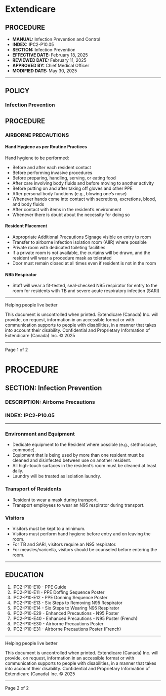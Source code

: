 # Extendicare

## PROCEDURE

- **MANUAL:** Infection Prevention and Control
- **INDEX:** IPC2-P10.05
- **SECTION:** Infection Prevention
- **EFFECTIVE DATE:** February 18, 2025
- **REVIEWED DATE:** February 11, 2025
- **APPROVED BY:** Chief Medical Officer
- **MODIFIED DATE:** May 30, 2025

----

## POLICY

### Infection Prevention

## PROCEDURE

### AIRBORNE PRECAUTIONS

#### Hand Hygiene as per Routine Practices

Hand hygiene to be performed:
- Before and after each resident contact
- Before performing invasive procedures
- Before preparing, handling, serving, or eating food
- After care involving body fluids and before moving to another activity
- Before putting on and after taking off gloves and other PPE
- After personal body functions (e.g., blowing one’s nose)
- Whenever hands come into contact with secretions, excretions, blood, and body fluids
- After contact with items in the resident’s environment
- Whenever there is doubt about the necessity for doing so

#### Resident Placement

- Appropriate Additional Precautions Signage visible on entry to room
- Transfer to airborne infection isolation room (AIIR) where possible
- Private room with dedicated toileting facilities
- If a private room is not available, the curtains will be drawn, and the resident will wear a procedure mask as tolerated
- Door must remain closed at all times even if resident is not in the room

#### N95 Respirator

- Staff will wear a fit-tested, seal-checked N95 respirator for entry to the room for residents with TB and severe acute respiratory infection (SARI)

----

Helping people live better

This document is uncontrolled when printed. Extendicare (Canada) Inc. will provide, on request, information in an accessible format or with communication supports to people with disabilities, in a manner that takes into account their disability. Confidential and Proprietary Information of Extendicare (Canada) Inc. © 2025

----

Page 1 of 2

# PROCEDURE

## SECTION: Infection Prevention
### DESCRIPTION: Airborne Precautions
### INDEX: IPC2-P10.05

----

### Environment and Equipment
- Dedicate equipment to the Resident where possible (e.g., stethoscope, commode).
- Equipment that is being used by more than one resident must be cleaned and disinfected between use on another resident.
- All high-touch surfaces in the resident’s room must be cleaned at least daily.
- Laundry will be treated as isolation laundry.

### Transport of Residents
- Resident to wear a mask during transport.
- Transport employees to wear an N95 respirator during transport.

### Visitors
- Visitors must be kept to a minimum.
- Visitors must perform hand hygiene before entry and on leaving the room.
- For TB and SARI, visitors require an N95 respirator.
- For measles/varicella, visitors should be counseled before entering the room.

----

## EDUCATION
1. IPC2-P10-E10 - PPE Guide
2. IPC2-P10-E11 - PPE Doffing Sequence Poster
3. IPC2-P10-E12 - PPE Donning Sequence Poster
4. IPC2-P10-E13 - Six Steps to Removing N95 Respirator
5. IPC2-P10-E14 - Six Steps to Wearing N95 Respirator
6. IPC2-P10-E29 - Enhanced Precautions - N95 Poster
7. IPC2-P10-E40 - Enhanced Precautions - N95 Poster (French)
8. IPC2-P10-E30 - Airborne Precautions Poster
9. IPC2-P10-E31 - Airborne Precautions Poster (French)

----

Helping people live better

This document is uncontrolled when printed. Extendicare (Canada) Inc. will provide, on request, information in an accessible format or with communication supports to people with disabilities, in a manner that takes into account their disability. Confidential and Proprietary Information of Extendicare (Canada) Inc. © 2025

----

Page 2 of 2